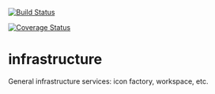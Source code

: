 [![Build Status](https://travis-ci.org/daedafusion/infrastructure.svg?branch=master)](https://travis-ci.org/daedafusion/infrastructure)

[![Coverage Status](https://coveralls.io/repos/github/daedafusion/infrastructure/badge.svg?branch=master)](https://coveralls.io/github/daedafusion/infrastructure?branch=master)

# infrastructure
General infrastructure services: icon factory, workspace, etc.
